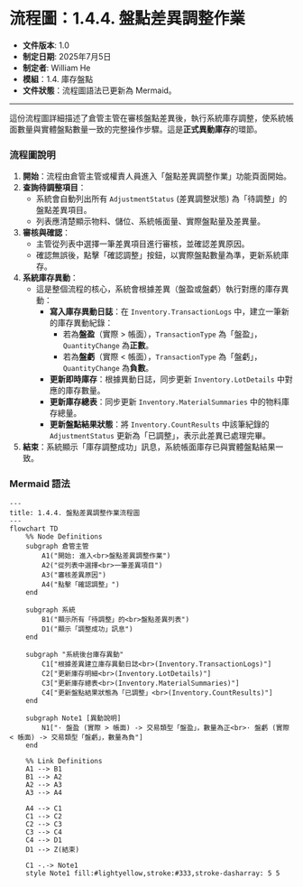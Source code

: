 # 流程圖：1.4.4. 盤點差異調整作業

* **文件版本**: 1.0
* **制定日期**: 2025年7月5日
* **制定者**: William He
* **模組**：1.4. 庫存盤點
* **文件狀態**：流程圖語法已更新為 Mermaid。

---

這份流程圖詳細描述了倉管主管在審核盤點差異後，執行系統庫存調整，使系統帳面數量與實體盤點數量一致的完整操作步驟。這是**正式異動庫存**的環節。

### 流程圖說明

1.  **開始**：流程由倉管主管或權責人員進入「盤點差異調整作業」功能頁面開始。
2.  **查詢待調整項目**：
    * 系統會自動列出所有 `AdjustmentStatus` (差異調整狀態) 為「待調整」的盤點差異項目。
    * 列表應清楚顯示物料、儲位、系統帳面量、實際盤點量及差異量。
3.  **審核與確認**：
    * 主管從列表中選擇一筆差異項目進行審核，並確認差異原因。
    * 確認無誤後，點擊「確認調整」按鈕，以實際盤點數量為準，更新系統庫存。
4.  **系統庫存異動**：
    * 這是整個流程的核心，系統會根據差異（盤盈或盤虧）執行對應的庫存異動：
        * **寫入庫存異動日誌**：在 `Inventory.TransactionLogs` 中，建立一筆新的庫存異動紀錄：
            * 若為**盤盈**（實際 > 帳面），`TransactionType` 為「盤盈」，`QuantityChange` 為**正數**。
            * 若為**盤虧**（實際 < 帳面），`TransactionType` 為「盤虧」，`QuantityChange` 為**負數**。
        * **更新即時庫存**：根據異動日誌，同步更新 `Inventory.LotDetails` 中對應的庫存數量。
        * **更新庫存總表**：同步更新 `Inventory.MaterialSummaries` 中的物料庫存總量。
        * **更新盤點結果狀態**：將 `Inventory.CountResults` 中該筆紀錄的 `AdjustmentStatus` 更新為「已調整」，表示此差異已處理完畢。
5.  **結束**：系統顯示「庫存調整成功」訊息，系統帳面庫存已與實體盤點結果一致。

### Mermaid 語法

```mermaid
---
title: 1.4.4. 盤點差異調整作業流程圖
---
flowchart TD
    %% Node Definitions
    subgraph 倉管主管
        A1("開始: 進入<br>盤點差異調整作業")
        A2("從列表中選擇<br>一筆差異項目")
        A3("審核差異原因")
        A4("點擊「確認調整」")
    end

    subgraph 系統
        B1("顯示所有「待調整」的<br>盤點差異列表")
        D1("顯示「調整成功」訊息")
    end

    subgraph "系統後台庫存異動"
        C1["根據差異建立庫存異動日誌<br>(Inventory.TransactionLogs)"]
        C2["更新庫存明細<br>(Inventory.LotDetails)"]
        C3["更新庫存總表<br>(Inventory.MaterialSummaries)"]
        C4["更新盤點結果狀態為「已調整」<br>(Inventory.CountResults)"]
    end
    
    subgraph Note1 [異動說明]
        N1["· 盤盈 (實際 > 帳面) -> 交易類型「盤盈」，數量為正<br>· 盤虧 (實際 < 帳面) -> 交易類型「盤虧」，數量為負"]
    end

    %% Link Definitions
    A1 --> B1
    B1 --> A2
    A2 --> A3
    A3 --> A4
    
    A4 --> C1
    C1 --> C2
    C2 --> C3
    C3 --> C4
    C4 --> D1
    D1 --> Z(結束)

    C1 -.-> Note1
    style Note1 fill:#lightyellow,stroke:#333,stroke-dasharray: 5 5